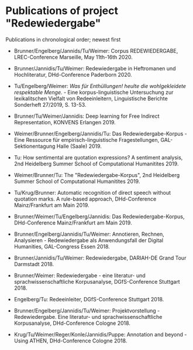 # Publications of project "Redewiedergabe"

Publications in chronological order; newest first

- Brunner/Engelberg/Jannids/Tu/Weimer: Corpus REDEWIEDERGABE, LREC-Conference Marseille, May 11th-16th 2020.

- Brunner/Jannidis/Tu/Weimer: Redewiedergabe in Heftromanen und Hochliteratur, DHd-Conference Paderborn 2020.

- Tu/Engelberg/Weimer: *Was für Enthüllungen! heulte die wohlgekleidete respektable Menge.* - Eine korpus-linguistische Untersuchung zur lexikalitschen Vielfalt von Redeeinleitern, Linguistische Berichte Sonderheft 27/2019, S. 13-53.

- Brunner/Tu/Weimer/Jannidis: Deep learning for Free Indirect Representation, KONVENS Erlangen 2019.

- Weimer/Brunner/Engelberg/Jannidis/Tu: Das Redewiedergabe-Korpus - Eine Ressource für empirisch-linguistische Fragestellungen, GAL-Sektionentagung Halle (Saale) 2019.

- Tu: How sentimental are quotation expressions? A sentiment analysis, 2nd Heidelberg Summer School of Computational Humanitites 2019.

- Weimer/Brunner/Tu: The "Redewiedergabe-Korpus", 2nd Heidelberg Summer School of Computational Humanitites 2019.

- Tu/Krug/Brunner: Automatic recognition of direct speech without quotation marks. A rule-based approach, DHd-Conference Mainz/Frankfurt am Main 2019.

- Brunner/Weimer/Tu/Engelberg/Jannidis: Das Redewiedergabe-Korpus, DHd-Conference Mainz/Frankfurt am Main 2019.

- Brunner/Engelberg/Jannidis/Tu/Weimer: Annotieren, Rechnen, Analysieren - Redewiedergabe als Anwendungsfall der Digital Humanities, GAL-Congress Essen 2018.

- Brunner/Jannidis/Tu/Weimer: Redewiedergabe, DARIAH-DE Grand Tour Darmstadt 2018.

- Brunner/Weimer: Redewiedergabe - eine literatur- und sprachwissenschaftliche Korpusanalyse, DGfS-Conference Stuttgart 2018.

- Engelberg/Tu: Redeeinleiter, DGfS-Conference Stuttgart 2018.

- Brunner/Engelberg/Jannidis/Tu/Weimer: Projektvorstellung - Redewiedergabe. Eine literatur- und sprachwissenschaftliche Korpusanalyse, DHd-Conference Cologne 2018.

- Krug/Tu/Weimer/Reger/Konle/Jannidis/Puppe: Annotation and beyond - Using ATHEN, DHd-Conference Cologne 2018.

